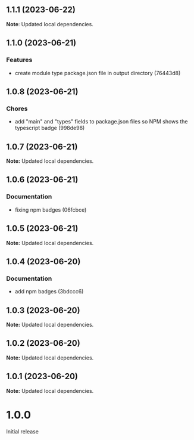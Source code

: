 ## 1.1.1 (2023-06-22)

**Note**: Updated local dependencies.

## 1.1.0 (2023-06-21)

### Features

- create module type package.json file in output directory (76443d8)

## 1.0.8 (2023-06-21)

### Chores

- add "main" and "types" fields to package.json files so NPM shows the typescript badge (998de98)

## 1.0.7 (2023-06-21)

**Note:** Updated local dependencies.

## 1.0.6 (2023-06-21)

### Documentation

- fixing npm badges (06fcbce)

## 1.0.5 (2023-06-21)

**Note:** Updated local dependencies.

## 1.0.4 (2023-06-20)

### Documentation

- add npm badges (3bdccc6)

## 1.0.3 (2023-06-20)

**Note:** Updated local dependencies.

## 1.0.2 (2023-06-20)

**Note:** Updated local dependencies.

## 1.0.1 (2023-06-20)

**Note:** Updated local dependencies.

# 1.0.0

Initial release
